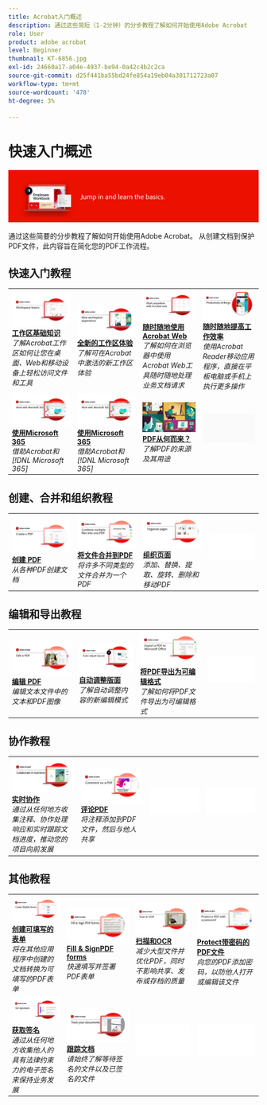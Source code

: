 ```yaml
---
title: Acrobat入门概述
description: 通过这些简短（1-2分钟）的分步教程了解如何开始使用Adobe Acrobat
role: User
product: adobe acrobat
level: Beginner
thumbnail: KT-6856.jpg
exl-id: 24660a17-a04e-4937-be94-0a42c4b2c2ca
source-git-commit: d25f441ba55bd24fe854a19eb04a301712723a07
workflow-type: tm+mt
source-wordcount: '478'
ht-degree: 3%

---
```


# 快速入门概述

![Acrobat入门图像](../assets/Hero-GettingStarted.png)

通过这些简要的分步教程了解如何开始使用Adobe Acrobat。 从创建文档到保护PDF文件，此内容旨在简化您的PDF工作流程。

## 快速入门教程

<table style="table-layout:fixed">
<tr>
  <td>
    <a href="get-to-know-the-acrobat-dc-interface.md">
      <img alt="工作区基础知识" src="../assets/Workspace_1280.png" />
    </a>
    <div>
    <a href="get-to-know-the-acrobat-dc-interface.md"><strong>工作区基础知识</strong></a>
    </div>
    <em>了解Acrobat工作区如何让您在桌面、Web和移动设备上轻松访问文件和工具</em>
    <br>
  </td>
  <td>
    <a href="new-workspace.md">
      <img alt="全新的工作区体验" src="../assets/NewWorkspace.png" />
    </a>
    <div>
    <a href="new-workspace.md"><strong>全新的工作区体验</strong></a>
    </div>
    <em>了解可在Acrobat中激活的新工作区体验</em>
    <br>
  </td>
  <td>
    <a href="acrobatweb.md">
      <img alt="随时随地使用Acrobat Web" src="../assets/Acrobatweb_1280.png" />
    </a>
    <div>
    <a href="acrobatweb.md"><strong>随时随地使用Acrobat Web</strong></a>
    </div>
    <em>了解如何在浏览器中使用Acrobat Web工具随时随地处理业务文档请求</em>
    <br>
  </td>
  <td>
    <a href="productivity.md">
      <img alt="随时随地提高工作效率" src="../assets/Productivity_1280.png" />
    </a>
    <div>
     <a href="productivity.md"><strong>随时随地提高工作效率</strong></a>
    </div>
    <em>使用Acrobat Reader移动应用程序，直接在平板电脑或手机上执行更多操作</em>
    <br>
  </td>
</tr>
<tr>
    <td>
      <a href="../integrate/integrate-overview.md#microsoft">
        <img alt="使用Microsoft 365" src="../assets/WorkMicrosoft365_1280.png" />
      </a>
      <div>
      <a href="../integrate/integrate-overview.md#microsoft"><strong>使用Microsoft 365</strong></a>
      </div>
      <em>借助Acrobat和 [!DNL Microsoft 365]</em>
      <br>
    </td>
    <td>
      <a href="../integrate/integrate-overview.md#microsoft">
        <img alt="使用Microsoft 365" src="../assets/WorkMicrosoft365_1280.png" />
      </a>
      <div>
      <a href="../integrate/integrate-overview.md#microsoft"><strong>使用Microsoft 365</strong></a>
      </div>
      <em>借助Acrobat和 [!DNL Microsoft 365]</em>
      <br>
    </td>
    <td>
      <a href="where-do-pdfs-come-from.md">
        <img alt="PDF从何而来？" src="../assets/WherePDFs.jpg" />
      </a>
      <div>
      <a href="where-do-pdfs-come-from.md"><strong>PDF从何而来？</strong></a>
      </div>
      <em>了解PDF的来源及其用途</em>
      <br>
    </td>
    <td>
    <img alt="间隔条" src="../assets/Grayspacer.png" />
      <div>
      <br>
    </td>
  </tr>
  </table>

## 创建、合并和组织教程

<table style="table-layout:fixed">
  <tr>
    <td>
      <a href="create-pdf.md">
        <img alt="创建PDF文件" src="../assets/Create.jpg" />
      </a>
      <div>
      <a href="create-pdf.md"><strong>创建 PDF</strong></a>
      </div>
      <em>从各种PDF创建文档</em>
      <br>
    </td>
    <td>
      <a href="combine-to-pdf.md">
        <img alt="Combine Files到PDF" src="../assets/Combine.jpg" />
      </a>
      <div>
      <a href="combine-to-pdf.md"><strong>将文件合并到PDF</strong></a>
      </div>
      <em>将许多不同类型的文件合并为一个PDF</em>
      <br>
    </td>
    <td>
      <a href="organize.md">
        <img alt="组织页面" src="../assets/Organize.jpg" />
      </a>
      <div>
      <a href="organize.md"><strong>组织页面</strong></a>
      </div>
      <em>添加、替换、提取、旋转、删除和移动PDF</em>
      <br>
    </td>
    <td>
    <img alt="间隔条" src="../assets/Whitespacer.png" />
      <div>
      <br>
    </td>
  </tr>
  </table>

## 编辑和导出教程

<table style="table-layout:fixed">
  <tr>
    <td>
      <a href="edit-pdf.md">
        <img alt="编辑 PDF" src="../assets/Edit.jpg" />
      </a>
      <div>
      <a href="edit-pdf.md"><strong>编辑 PDF</strong></a>
      </div>
      <em>编辑文本文件中的文本和PDF图像</em>
      <br>
    </td>
    <td>
      <a href="auto-adjust-layout.md">
        <img alt="自动调整版面" src="../assets/Autoadjust.png" />
      </a>
      <div>
      <a href="auto-adjust-layout.md"><strong>自动调整版面</strong></a>
      </div>
      <em>了解自动调整内容的新编辑模式</em>
      <br>
    </td>
    <td>
      <a href="export-pdf.md">
        <img alt="将PDF导出为可编辑格式" src="../assets/Export.jpg" />
      </a>
      <div>
      <a href="export-pdf.md"><strong>将PDF导出为可编辑格式</strong></a>
      </div>
      <em>了解如何将PDF文件导出为可编辑格式</em>
      <br>
    </td>
    <td>
    <img alt="间隔条" src="../assets/Whitespacer.png" />
      <div>
      <br>
    </td>
  </tr>
  </table>

## 协作教程

<table style="table-layout:fixed">
  <tr>
    <td>
      <a href="collaborate.md">
        <img alt="实时协作" src="../assets/Collaborate_1280.png" />
      </a>
      <div>
      <a href="collaborate.md"><strong>实时协作</strong></a>
      </div>
      <em>通过从任何地方收集注释、协作处理响应和实时跟踪文档进度，推动您的项目向前发展</em>
      <br>
    </td>
    <td>
      <a href="comment-on-pdf-files.md">
        <img alt="评论PDF" src="../assets/Comment.jpg" />
      </a>
      <div>
      <a href="comment-on-pdf-files.md"><strong>评论PDF</strong></a>
      </div>
      <em>将注释添加到PDF文件，然后与他人共享</em>
      <br>
    </td>
    <td>
    <img alt="间隔条" src="../assets/Whitespacer.png" />
      <div>
      <br>
    </td>
    <td>
    <img alt="间隔条" src="../assets/Whitespacer.png" />
      <div>
      <br>
    </td>
</tr>
</table>

## 其他教程

<table style="table-layout:fixed">
<tr>
  <td>
    <a href="create-fillable-forms.md">
      <img alt="创建可填写的表单" src="../assets/Form_1280.png" />
    </a>
    <div>
    <a href="create-fillable-forms.md"><strong>创建可填写的表单</strong></a>
    </div>
    <em>将在其他应用程序中创建的文档转换为可填写的PDF表单</em>
    <br>
  </td>
  <td>
    <a href="fill-and-sign.md">
      <img alt="填写并签署PDF表单" src="../assets/FillSign_1280.png" />
    </a>
    <div>
    <a href="fill-and-sign.md"><strong>Fill &amp; SignPDF forms</strong></a>
    </div>
    <em>快速填写并签署PDF表单</em>
    <br>
  </td>
  <td>
    <a href="scan-and-ocr.md">
      <img alt="扫描和OCR" src="../assets/Scan.jpg" />
    </a>
    <div>
    <a href="scan-and-ocr.md"><strong>扫描和OCR</strong></a>
    </div>
    <em>减少大型文件并优化PDF，同时不影响共享、发布或存档的质量</em>
    <br>
  </td>
  <td>
    <a href="password-protect.md">
      <img alt="Protect带密码的PDF文件" src="../assets/Protect.jpg" />
    </a>
    <div>
    <a href="password-protect.md"><strong>Protect带密码的PDF文件</strong></a>
    </div>
    <em>向您的PDF添加密码，以防他人打开或编辑该文件</em>
    <br>
  </td>
</tr>
<tr>
  <td>
    <a href="signatures.md">
      <img alt="获取签名" src="../assets/Signatures_1280.png" />
    </a>
    <div>
    <a href="signatures.md"><strong>获取签名</strong></a>
    </div>
    <em>通过从任何地方收集他人的具有法律约束力的电子签名来保持业务发展</em>
    <br>
  </td>
  <td>
    <a href="track.md">
      <img alt="跟踪文档" src="../assets/Track_1280.png" />
    </a>
    <div>
    <a href="track.md"><strong>跟踪文档</strong></a>
    </div>
    <em>请始终了解等待签名的文件以及已签名的文件</em>
    <br>
  </td>
  <td>
   <img alt="间隔条" src="../assets/Whitespacer.png" />
    <div>
    <br>
  </td>
  <td>
   <img alt="间隔条" src="../assets/Whitespacer.png" />
    <div>
    <br>
  </td>
</tr>
</table>
